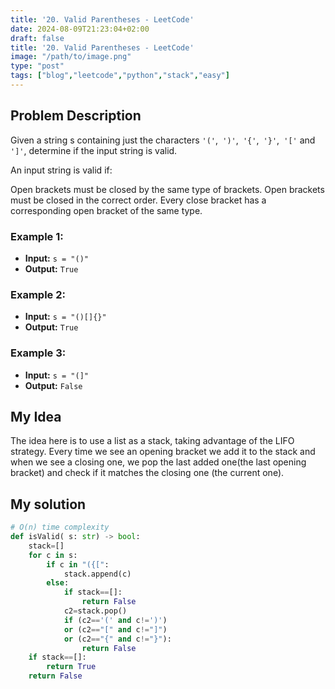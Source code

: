 ```yaml
---
title: '20. Valid Parentheses - LeetCode'
date: 2024-08-09T21:23:04+02:00
draft: false
title: '20. Valid Parentheses - LeetCode'
image: "/path/to/image.png"
type: "post"
tags: ["blog","leetcode","python","stack","easy"]
---
```

## Problem Description

Given a string s containing just the characters `'('`,` ')'`,` '{'`,` '}'`,` '['` and `']'`, determine if the input string is valid.

An input string is valid if:

Open brackets must be closed by the same type of brackets.
Open brackets must be closed in the correct order.
Every close bracket has a corresponding open bracket of the same type.

### Example 1:
* **Input:** `s = "()"`
* **Output:** `True`
### Example 2:
* **Input:** `s = "()[]{}"`
* **Output:** `True`
### Example 3:
* **Input:** `s = "(]"`
* **Output:** `False`
## My Idea

The idea here is to use a list as a stack, taking advantage of the LIFO strategy. Every time we see an opening bracket we add it to the stack and when we see a closing one, we pop the last added one(the last opening bracket) and check if it matches the closing one (the current one).
## My solution
```python
# O(n) time complexity
def isValid( s: str) -> bool:
    stack=[]
    for c in s:
        if c in "({[":
            stack.append(c)
        else:
            if stack==[]:
                return False
            c2=stack.pop()
            if (c2=='(' and c!=')')
            or (c2=="[" and c!="]")
            or (c2=="{" and c!="}"):
                return False
    if stack==[]:
        return True
    return False
```
